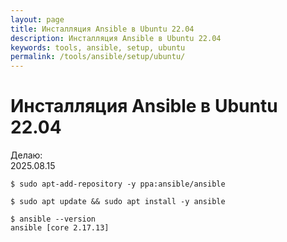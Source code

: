 ```yaml
---
layout: page
title: Инсталляция Ansible в Ubuntu 22.04
description: Инсталляция Ansible в Ubuntu 22.04
keywords: tools, ansible, setup, ubuntu
permalink: /tools/ansible/setup/ubuntu/
---
```


# Инсталляция Ansible в Ubuntu 22.04

Делаю:  
2025.08.15

```
$ sudo apt-add-repository -y ppa:ansible/ansible

$ sudo apt update && sudo apt install -y ansible

$ ansible --version
ansible [core 2.17.13]
```
